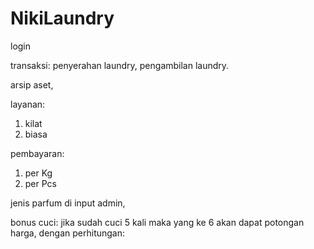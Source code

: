 # NikiLaundry

login

transaksi: penyerahan laundry, pengambilan laundry.

arsip aset,

layanan:
1. kilat
2. biasa

pembayaran:
1. per Kg
2. per Pcs

jenis parfum di input admin,

bonus cuci: jika sudah cuci 5 kali maka yang ke 6 akan dapat potongan harga, dengan perhitungan:



